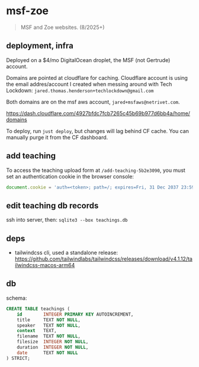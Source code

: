 # msf-zoe

> MSF and Zoe websites. (8/2025+)

## deployment, infra

Deployed on a $4/mo DigitalOcean droplet, the MSF (not Gertrude) account.

Domains are pointed at cloudflare for caching. Cloudflare account is using the email
addres/account I created when messing around with Tech Lockdown:
`jared.thomas.henderson+techlockdown@gmail.com`

Both domains are on the msf aws account, `jared+msfaws@netrivet.com`.

https://dash.cloudflare.com/4927bfdc7fcb7265c45b69b977d6bb4a/home/domains

To deploy, run `just deploy`, but changes will lag behind CF cache. You can manually purge
it from the CF dashboard.

## add teaching

To access the teaching upload form at `/add-teaching-5b2e3090`, you must set an
authentication cookie in the browser console:

```javascript
document.cookie = 'auth=<token>; path=/; expires=Fri, 31 Dec 2037 23:59:59 GMT';
```

## edit teaching db records

ssh into server, then: `sqlite3 --box teachings.db`

## deps

- tailwindcss cli, used a standalone release:
  https://github.com/tailwindlabs/tailwindcss/releases/download/v4.1.12/tailwindcss-macos-arm64

## db

schema:

```sql
CREATE TABLE teachings (
    id        INTEGER PRIMARY KEY AUTOINCREMENT,
    title     TEXT NOT NULL,
    speaker   TEXT NOT NULL,
    context   TEXT,
    filename  TEXT NOT NULL,
    filesize  INTEGER NOT NULL,
    duration  INTEGER NOT NULL,
    date      TEXT NOT NULL
) STRICT;
```
